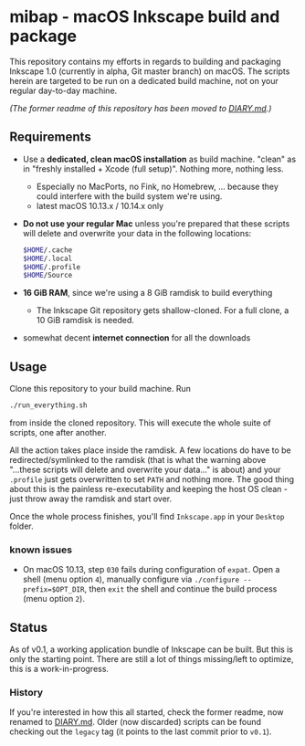 # mibap - macOS Inkscape build and package

This repository contains my efforts in regards to building and packaging Inkscape 1.0 (currently in alpha, Git master branch) on macOS. The scripts herein are targeted to be run on a dedicated build machine, not on your regular day-to-day machine.

_(The former readme of this repository has been moved to [DIARY.md](DIARY.md).)_

## Requirements

- Use a __dedicated, clean macOS installation__ as build machine. "clean" as in "freshly installed + Xcode (full setup)". Nothing more, nothing less.
  - Especially no MacPorts, no Fink, no Homebrew, ... because they could interfere with the build system we're using.
  - latest macOS 10.13.x / 10.14.x only
- __Do not use your regular Mac__ unless you're prepared that these scripts will delete and overwrite your data in the following locations:

    ```bash
    $HOME/.cache
    $HOME/.local
    $HOME/.profile
    $HOME/Source
    ```

- __16 GiB RAM__, since we're using a 8 GiB ramdisk to build everything
  - The Inkscape Git repository gets shallow-cloned. For a full clone, a 10 GiB ramdisk is needed.
- somewhat decent __internet connection__ for all the downloads

## Usage

Clone this repository to your build machine. Run

```bash
./run_everything.sh
```

from inside the cloned repository. This will execute the whole suite of scripts, one after another.

All the action takes place inside the ramdisk. A few locations do have to be redirected/symlinked to the ramdisk (that is what the warning above "...these scripts will delete and overwrite your data..." is about) and your `.profile` just gets overwritten to set `PATH` and nothing more. The good thing about this is the painless re-executability and keeping the host OS clean - just throw away the ramdisk and start over.

Once the whole process finishes, you'll find `Inkscape.app` in your `Desktop` folder.

### known issues

- On macOS 10.13, step `030` fails during configuration of `expat`. Open a shell (menu option `4`), manually configure via `./configure --prefix=$OPT_DIR`, then `exit` the shell and continue the build process (menu option `2`).

## Status

As of v0.1, a working application bundle of Inkscape can be built. But this is only the starting point. There are still a lot of things missing/left to optimize, this is a work-in-progress.

### History

If you're interested in how this all started, check the former readme, now renamed to [DIARY.md](DIARY.md). Older (now discarded) scripts can be found checking out the `legacy` tag (it points to the last commit prior to `v0.1`).